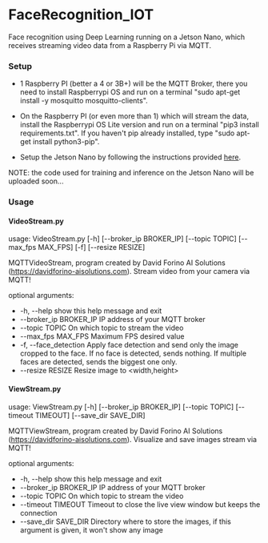 # FaceRecognition_IOT
Face recognition using Deep Learning running on a Jetson Nano, which receives streaming video data from a Raspberry Pi via MQTT.

### Setup
- 1 Raspberry PI (better a 4 or 3B+) will be the MQTT Broker, there you need to install Raspberrypi OS and run on a terminal "sudo apt-get install -y mosquitto mosquitto-clients".

- On the Raspberry PI (or even more than 1) which will stream the data, install the Raspberrypi OS Lite version and run on a terminal "pip3 install requirements.txt". If you haven't pip already installed, type "sudo apt-get install python3-pip".

- Setup the Jetson Nano by following the instructions provided [here](https://github.com/DavidMachineLearning/smart-home-AI).

NOTE: the code used for training and inference on the Jetson Nano will be uploaded soon...

### Usage

#### VideoStream.py
usage: VideoStream.py [-h] [--broker_ip BROKER_IP] [--topic TOPIC]
                      [--max_fps MAX_FPS] [-f] [--resize RESIZE]

MQTTVideoStream, program created by David Forino AI Solutions
(https://davidforino-aisolutions.com). Stream video from your camera via MQTT!

optional arguments:
- -h, --help             show this help message and exit
- --broker_ip BROKER_IP  IP address of your MQTT broker
- --topic TOPIC          On which topic to stream the video
- --max_fps MAX_FPS      Maximum FPS desired value
- -f, --face_detection   Apply face detection and send only the image cropped to the face. If no face is detected, sends nothing. If multiple faces are detected, sends the biggest one only.
- --resize RESIZE       Resize image to <width,height>

#### ViewStream.py
usage: ViewStream.py [-h] [--broker_ip BROKER_IP] [--topic TOPIC]
                     [--timeout TIMEOUT] [--save_dir SAVE_DIR]

MQTTViewStream, program created by David Forino AI Solutions
(https://davidforino-aisolutions.com). Visualize and save images stream via
MQTT!

optional arguments:
- -h, --help             show this help message and exit
- --broker_ip BROKER_IP  IP address of your MQTT broker
- --topic TOPIC          On which topic to stream the video
- --timeout TIMEOUT      Timeout to close the live view window but keeps the connection
- --save_dir SAVE_DIR    Directory where to store the images, if this argument is given, it won't show any image

